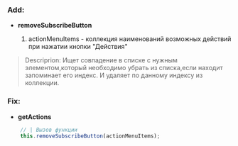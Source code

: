 ### Add:

- **removeSubscribeButton**

	1. actionMenuItems - коллекция наименований возможных действий при нажатии кнопки "Действия"
> Descriprion:
>Ищет совпадение в списке  с нужным элементом,который необходимо убрать из списка,если находит запоминает его индекс. И удаляет по данному индексу из коллекции.


### Fix:

- **getActions**

```javascript
	// | Вызов функции
	this.removeSubscribeButton(actionMenuItems);
```
